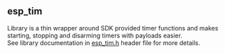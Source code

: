 ## esp_tim

Library is a thin wrapper around SDK provided timer functions and makes  
starting, stopping and disarming timers with payloads easier.   
See library documentation in [esp_tim.h](include/esp_tim.h) header file for 
more details.
